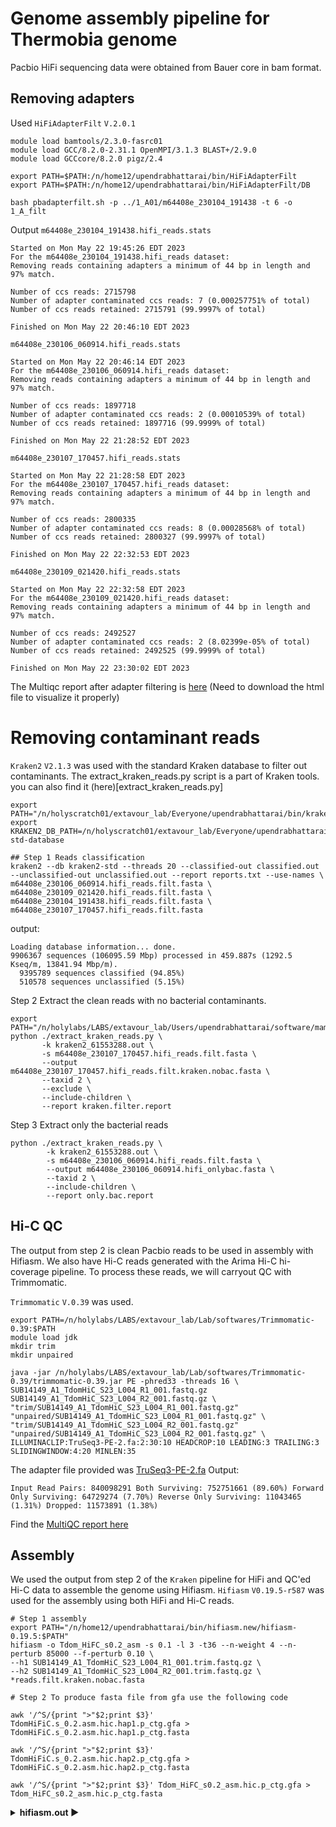 # Genome assembly pipeline for Thermobia genome
Pacbio HiFi sequencing data were obtained from Bauer core in bam format.
## Removing adapters
Used `HiFiAdapterFilt` `V.2.0.1`

```
module load bamtools/2.3.0-fasrc01
module load GCC/8.2.0-2.31.1 OpenMPI/3.1.3 BLAST+/2.9.0
module load GCCcore/8.2.0 pigz/2.4

export PATH=$PATH:/n/home12/upendrabhattarai/bin/HiFiAdapterFilt
export PATH=$PATH:/n/home12/upendrabhattarai/bin/HiFiAdapterFilt/DB

bash pbadapterfilt.sh -p ../1_A01/m64408e_230104_191438 -t 6 -o 1_A_filt
```
Output
`m64408e_230104_191438.hifi_reads.stats`
```
Started on Mon May 22 19:45:26 EDT 2023
For the m64408e_230104_191438.hifi_reads dataset:
Removing reads containing adapters a minimum of 44 bp in length and 97% match.

Number of ccs reads: 2715798
Number of adapter contaminated ccs reads: 7 (0.000257751% of total)
Number of ccs reads retained: 2715791 (99.9997% of total)

Finished on Mon May 22 20:46:10 EDT 2023
```
`m64408e_230106_060914.hifi_reads.stats`
```
Started on Mon May 22 20:46:14 EDT 2023
For the m64408e_230106_060914.hifi_reads dataset:
Removing reads containing adapters a minimum of 44 bp in length and 97% match.

Number of ccs reads: 1897718
Number of adapter contaminated ccs reads: 2 (0.00010539% of total)
Number of ccs reads retained: 1897716 (99.9999% of total)

Finished on Mon May 22 21:28:52 EDT 2023
```
`m64408e_230107_170457.hifi_reads.stats`
```
Started on Mon May 22 21:28:58 EDT 2023
For the m64408e_230107_170457.hifi_reads dataset:
Removing reads containing adapters a minimum of 44 bp in length and 97% match.

Number of ccs reads: 2800335
Number of adapter contaminated ccs reads: 8 (0.00028568% of total)
Number of ccs reads retained: 2800327 (99.9997% of total)

Finished on Mon May 22 22:32:53 EDT 2023
```
`m64408e_230109_021420.hifi_reads.stats`
```
Started on Mon May 22 22:32:58 EDT 2023
For the m64408e_230109_021420.hifi_reads dataset:
Removing reads containing adapters a minimum of 44 bp in length and 97% match.

Number of ccs reads: 2492527
Number of adapter contaminated ccs reads: 2 (8.02399e-05% of total)
Number of ccs reads retained: 2492525 (99.9999% of total)

Finished on Mon May 22 23:30:02 EDT 2023
```
The Multiqc report after adapter filtering is [here](multiqc_report_hifiadapterfilt.html) (Need to download the html file to visualize it properly)

# Removing contaminant reads
`Kraken2` `V2.1.3` was used with the standard Kraken database to filter out contaminants. The extract_kraken_reads.py script is a part of Kraken tools. you can also find it (here)[extract_kraken_reads.py]
```
export PATH="/n/holyscratch01/extavour_lab/Everyone/upendrabhattarai/bin/kraken2/kraken2:$PATH"
export KRAKEN2_DB_PATH=/n/holyscratch01/extavour_lab/Everyone/upendrabhattarai/bin/kraken2/kraken-std-database

## Step 1 Reads classification
kraken2 --db kraken2-std --threads 20 --classified-out classified.out --unclassified-out unclassified.out --report reports.txt --use-names \
m64408e_230106_060914.hifi_reads.filt.fasta \
m64408e_230109_021420.hifi_reads.filt.fasta \
m64408e_230104_191438.hifi_reads.filt.fasta \
m64408e_230107_170457.hifi_reads.filt.fasta
```
output:
```
Loading database information... done.
9906367 sequences (106095.59 Mbp) processed in 459.887s (1292.5 Kseq/m, 13841.94 Mbp/m).
  9395789 sequences classified (94.85%)
  510578 sequences unclassified (5.15%)
```

Step 2 Extract the clean reads with no bacterial contaminants.
```
export PATH="/n/holylabs/LABS/extavour_lab/Users/upendrabhattarai/software/mambaforge/bin/:$PATH"
python ./extract_kraken_reads.py \
       -k kraken2_61553288.out \
       -s m64408e_230107_170457.hifi_reads.filt.fasta \
       --output m64408e_230107_170457.hifi_reads.filt.kraken.nobac.fasta \
       --taxid 2 \
       --exclude \
       --include-children \
       --report kraken.filter.report
```

Step 3 Extract only the bacterial reads
```
python ./extract_kraken_reads.py \
        -k kraken2_61553288.out \
        -s m64408e_230106_060914.hifi_reads.filt.fasta \
        --output m64408e_230106_060914.hifi_onlybac.fasta \
        --taxid 2 \
        --include-children \
        --report only.bac.report
```
## Hi-C QC
The output from step 2 is clean Pacbio reads to be used in assembly with Hifiasm. We also have Hi-C reads generated with the Arima Hi-C hi-coverage pipeline.
To process these reads, we will carryout QC with Trimmomatic.

`Trimmomatic` `V.0.39` was used.

```
export PATH=/n/holylabs/LABS/extavour_lab/Lab/softwares/Trimmomatic-0.39:$PATH
module load jdk
mkdir trim
mkdir unpaired

java -jar /n/holylabs/LABS/extavour_lab/Lab/softwares/Trimmomatic-0.39/trimmomatic-0.39.jar PE -phred33 -threads 16 \
SUB14149_A1_TdomHiC_S23_L004_R1_001.fastq.gz SUB14149_A1_TdomHiC_S23_L004_R2_001.fastq.gz \
"trim/SUB14149_A1_TdomHiC_S23_L004_R1_001.fastq.gz" "unpaired/SUB14149_A1_TdomHiC_S23_L004_R1_001.fastq.gz" \
"trim/SUB14149_A1_TdomHiC_S23_L004_R2_001.fastq.gz" "unpaired/SUB14149_A1_TdomHiC_S23_L004_R2_001.fastq.gz" \
ILLUMINACLIP:TruSeq3-PE-2.fa:2:30:10 HEADCROP:10 LEADING:3 TRAILING:3 SLIDINGWINDOW:4:20 MINLEN:35
```
The adapter file provided was [TruSeq3-PE-2.fa](TruSeq3-PE-2.fa)
Output:
```
Input Read Pairs: 840098291 Both Surviving: 752751661 (89.60%) Forward Only Surviving: 64729274 (7.70%) Reverse Only Surviving: 11043465 (1.31%) Dropped: 11573891 (1.38%)
```
Find the [MultiQC report here](multiqc_report_hic_trimmomatic.html)

## Assembly
We used the output from step 2 of the `Kraken` pipeline for HiFi and QC'ed Hi-C data to assemble the genome using Hifiasm.
`Hifiasm` `V0.19.5-r587` was used for the assembly using both HiFi and Hi-C reads.

```
# Step 1 assembly
export PATH="/n/home12/upendrabhattarai/bin/hifiasm.new/hifiasm-0.19.5:$PATH"
hifiasm -o Tdom_HiFC_s0.2_asm -s 0.1 -l 3 -t36 --n-weight 4 --n-perturb 85000 --f-perturb 0.10 \
--h1 SUB14149_A1_TdomHiC_S23_L004_R1_001.trim.fastq.gz \
--h2 SUB14149_A1_TdomHiC_S23_L004_R2_001.trim.fastq.gz \
*reads.filt.kraken.nobac.fasta

# Step 2 To produce fasta file from gfa use the following code

awk '/^S/{print ">"$2;print $3}' TdomHiFiC.s_0.2.asm.hic.hap1.p_ctg.gfa > TdomHiFiC.s_0.2.asm.hic.hap1.p_ctg.fasta

awk '/^S/{print ">"$2;print $3}' TdomHiFiC.s_0.2.asm.hic.hap2.p_ctg.gfa > TdomHiFiC.s_0.2.asm.hic.hap2.p_ctg.fasta

awk '/^S/{print ">"$2;print $3}' Tdom_HiFC_s0.2_asm.hic.p_ctg.gfa > Tdom_HiFC_s0.2_asm.hic.p_ctg.fasta
```
<details>
<summary markdown='span'><b>hifiasm.out ▶️ </b></summary>

Version: 0.19.5-r587

CMD: hifiasm -o Tdom_HiFC_s0.2_asm -s 0.1 -l 3 -t36 --n-weight 4 --n-perturb 85000 --f-perturb 0.10 --h1 SUB14149_A1_TdomHiC_S23_L004_R1_001.trim.fastq.gz --h2 SUB14149_A1_TdomHiC_S23_L004_R2_001.trim.fastq.gz m64408e_230104_191438.hifi_reads.filt.kraken.nobac.fasta m64408e_230106_060914.hifi_reads.filt.kraken.nobac.fasta m64408e_230107_170457.hifi_reads.filt.kraken.nobac.fasta m64408e_230109_021420.hifi_reads.filt.kraken.nobac.fasta

Real time: 53589.960 sec; CPU: 581079.470 sec; Peak RSS: 265.478 GB
</details>
